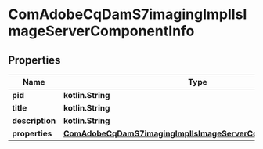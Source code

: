 
# ComAdobeCqDamS7imagingImplIsImageServerComponentInfo

## Properties
Name | Type | Description | Notes
------------ | ------------- | ------------- | -------------
**pid** | **kotlin.String** |  |  [optional]
**title** | **kotlin.String** |  |  [optional]
**description** | **kotlin.String** |  |  [optional]
**properties** | [**ComAdobeCqDamS7imagingImplIsImageServerComponentProperties**](ComAdobeCqDamS7imagingImplIsImageServerComponentProperties.md) |  |  [optional]



